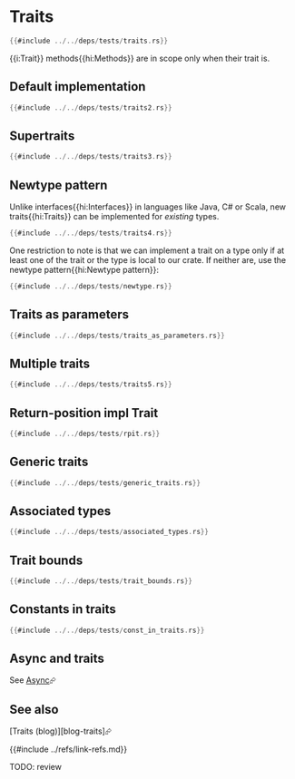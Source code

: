# Traits

```rust
{{#include ../../deps/tests/traits.rs}}
```

{{i:Trait}} methods{{hi:Methods}} are in scope only when their trait is.

## Default implementation

```rust
{{#include ../../deps/tests/traits2.rs}}
```

## Supertraits

```rust
{{#include ../../deps/tests/traits3.rs}}
```

## Newtype pattern

Unlike interfaces{{hi:Interfaces}} in languages like Java, C# or Scala, new traits{{hi:Traits}} can be implemented for _existing_ types.

```rust
{{#include ../../deps/tests/traits4.rs}}
```

One restriction to note is that we can implement a trait on a type only if at least one of the trait or the type is local to our crate. If neither are, use the newtype pattern{{hi:Newtype pattern}}:

```rust
{{#include ../../deps/tests/newtype.rs}}
```

## Traits as parameters

```rust
{{#include ../../deps/tests/traits_as_parameters.rs}}
```

## Multiple traits

```rust
{{#include ../../deps/tests/traits5.rs}}
```

## Return-position impl Trait

```rust
{{#include ../../deps/tests/rpit.rs}}
```

## Generic traits

```rust
{{#include ../../deps/tests/generic_traits.rs}}
```

## Associated types

```rust
{{#include ../../deps/tests/associated_types.rs}}
```

## Trait bounds

```rust
{{#include ../../deps/tests/trait_bounds.rs}}
```

## Constants in traits

```rust
{{#include ../../deps/tests/const_in_traits.rs}}
```

## Async and traits

See [Async][p-async]⮳

## See also

[Traits (blog)][blog-traits]⮳

[p-async]: ../categories/asynchronous/index.md
{{#include ../refs/link-refs.md}}

<div class="hidden">
TODO: review
</div>
